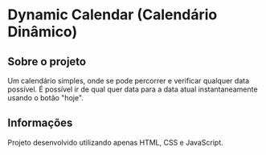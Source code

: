 # Dynamic Calendar (Calendário Dinâmico)

## Sobre o projeto
Um calendário simples, onde se pode percorrer e verificar qualquer data possível. É possível ir de qual quer data para a data atual instantaneamente usando o botão "hoje".

## Informações
Projeto desenvolvido utilizando apenas HTML, CSS e JavaScript.